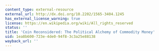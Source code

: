 ```yaml
---
content_type: external-resource
external_url: http://dx.doi.org/10.2202/1565-3404.1245
has_external_license_warning: true
license: https://en.wikipedia.org/wiki/All_rights_reserved
status: ''
title: 'Coin Reconsidered: The Political Alchemy of Commodity Money'
uid: 1ea8b600-723e-4de0-94f8-3c3a25e88138
wayback_url: ''
---
```

